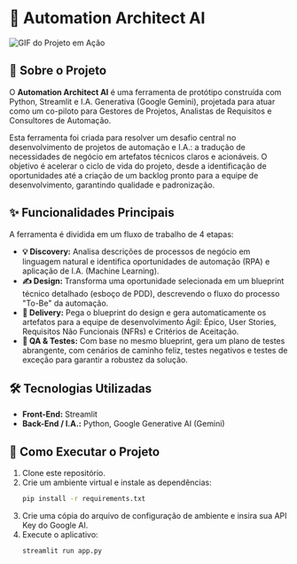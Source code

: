 # 🤖 Automation Architect AI

![GIF do Projeto em Ação](URL_DO_SEU_GIF_AQUI)

## 🎯 Sobre o Projeto

O **Automation Architect AI** é uma ferramenta de protótipo construída com Python, Streamlit e I.A. Generativa (Google Gemini), projetada para atuar como um co-piloto para Gestores de Projetos, Analistas de Requisitos e Consultores de Automação.

Esta ferramenta foi criada para resolver um desafio central no desenvolvimento de projetos de automação e I.A.: a tradução de necessidades de negócio em artefatos técnicos claros e acionáveis. O objetivo é acelerar o ciclo de vida do projeto, desde a identificação de oportunidades até a criação de um backlog pronto para a equipe de desenvolvimento, garantindo qualidade e padronização.

## ✨ Funcionalidades Principais

A ferramenta é dividida em um fluxo de trabalho de 4 etapas:

* **💡 Discovery:** Analisa descrições de processos de negócio em linguagem natural e identifica oportunidades de automação (RPA) e aplicação de I.A. (Machine Learning).
* **✍️ Design:** Transforma uma oportunidade selecionada em um blueprint técnico detalhado (esboço de PDD), descrevendo o fluxo do processo "To-Be" da automação.
* **📄 Delivery:** Pega o blueprint do design e gera automaticamente os artefatos para a equipe de desenvolvimento Ágil: Épico, User Stories, Requisitos Não Funcionais (NFRs) e Critérios de Aceitação.
* **🧪 QA & Testes:** Com base no mesmo blueprint, gera um plano de testes abrangente, com cenários de caminho feliz, testes negativos e testes de exceção para garantir a robustez da solução.

## 🛠️ Tecnologias Utilizadas

* **Front-End:** Streamlit
* **Back-End / I.A.:** Python, Google Generative AI (Gemini)

## 🚀 Como Executar o Projeto

1.  Clone este repositório.
2.  Crie um ambiente virtual e instale as dependências:
    ```bash
    pip install -r requirements.txt
    ```
3.  Crie uma cópia do arquivo de configuração de ambiente e insira sua API Key do Google AI.
4.  Execute o aplicativo:
    ```bash
    streamlit run app.py
    ```
